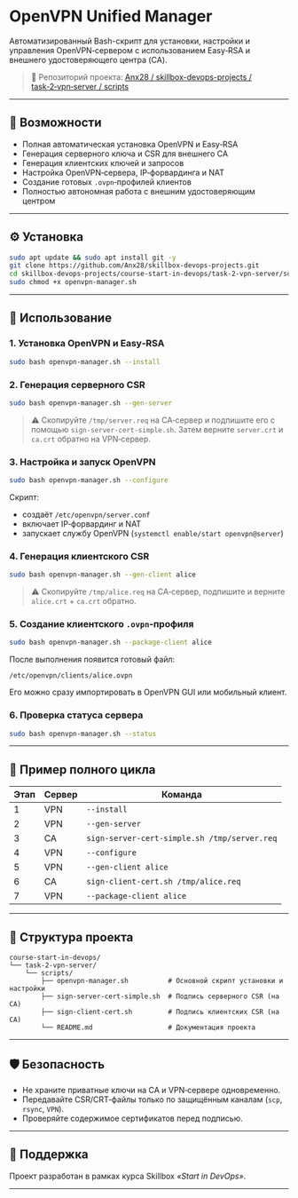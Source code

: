 # OpenVPN Unified Manager

Автоматизированный Bash-скрипт для установки, настройки и управления OpenVPN‑сервером с использованием Easy‑RSA и внешнего удостоверяющего центра (CA).

> 📘 Репозиторий проекта: [Anx28 / skillbox-devops-projects / task‑2‑vpn‑server / scripts](https://github.com/Anx28/skillbox-devops-projects/tree/main/course-start-in-devops/task-2-vpn-server/scripts)

---

## 🧩 Возможности

* Полная автоматическая установка OpenVPN и Easy‑RSA
* Генерация серверного ключа и CSR для внешнего CA
* Генерация клиентских ключей и запросов
* Настройка OpenVPN‑сервера, IP‑форвардинга и NAT
* Создание готовых `.ovpn`‑профилей клиентов
* Полностью автономная работа с внешним удостоверяющим центром

---

## ⚙️ Установка

```bash
sudo apt update && sudo apt install git -y
git clone https://github.com/Anx28/skillbox-devops-projects.git
cd skillbox-devops-projects/course-start-in-devops/task-2-vpn-server/scripts
sudo chmod +x openvpn-manager.sh
```

---

## 🚀 Использование

### 1. Установка OpenVPN и Easy‑RSA

```bash
sudo bash openvpn-manager.sh --install
```

### 2. Генерация серверного CSR

```bash
sudo bash openvpn-manager.sh --gen-server
```

> ⚠️ Скопируйте `/tmp/server.req` на CA‑сервер и подпишите его с помощью `sign-server-cert-simple.sh`. Затем верните `server.crt` и `ca.crt` обратно на VPN‑сервер.

### 3. Настройка и запуск OpenVPN

```bash
sudo bash openvpn-manager.sh --configure
```

Скрипт:

* создаёт `/etc/openvpn/server.conf`
* включает IP‑форвардинг и NAT
* запускает службу OpenVPN (`systemctl enable/start openvpn@server`)

### 4. Генерация клиентского CSR

```bash
sudo bash openvpn-manager.sh --gen-client alice
```

> ⚠️ Скопируйте `/tmp/alice.req` на CA‑сервер, подпишите и верните `alice.crt` + `ca.crt` обратно.

### 5. Создание клиентского `.ovpn`‑профиля

```bash
sudo bash openvpn-manager.sh --package-client alice
```

После выполнения появится готовый файл:

```
/etc/openvpn/clients/alice.ovpn
```

Его можно сразу импортировать в OpenVPN GUI или мобильный клиент.

### 6. Проверка статуса сервера

```bash
sudo bash openvpn-manager.sh --status
```

---

## 🧠 Пример полного цикла

| Этап | Сервер | Команда                                      |
| ---- | ------ | -------------------------------------------- |
| 1    | VPN    | `--install`                                  |
| 2    | VPN    | `--gen-server`                               |
| 3    | CA     | `sign-server-cert-simple.sh /tmp/server.req` |
| 4    | VPN    | `--configure`                                |
| 5    | VPN    | `--gen-client alice`                         |
| 6    | CA     | `sign-client-cert.sh /tmp/alice.req`         |
| 7    | VPN    | `--package-client alice`                     |

---

## 📂 Структура проекта

```
course-start-in-devops/
└── task-2-vpn-server/
    └── scripts/
        ├── openvpn-manager.sh          # Основной скрипт установки и настройки
        ├── sign-server-cert-simple.sh  # Подпись серверного CSR (на CA)
        ├── sign-client-cert.sh         # Подпись клиентских CSR (на CA)
        └── README.md                   # Документация проекта
```

---

## 🛡️ Безопасность

* Не храните приватные ключи на CA и VPN‑сервере одновременно.
* Передавайте CSR/CRT‑файлы только по защищённым каналам (`scp`, `rsync`, `VPN`).
* Проверяйте содержимое сертификатов перед подписью.

---

## 💬 Поддержка

Проект разработан в рамках курса Skillbox *«Start in DevOps»*.

---

